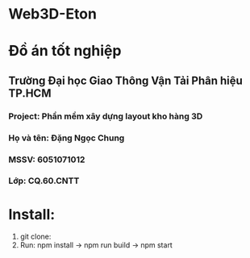 # Web3D-Eton
# Đồ án tốt nghiệp
## Trường Đại học Giao Thông Vận Tải Phân hiệu TP.HCM
### Project: Phần mềm xây dựng layout kho hàng 3D
### Họ và tên: Đặng Ngọc Chung
### MSSV: 6051071012
### Lớp: CQ.60.CNTT

# Install:
1. git clone: 
2. Run: npm install -> npm run build -> npm start
